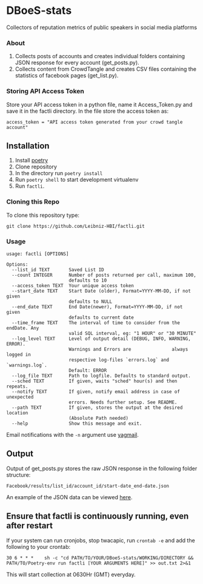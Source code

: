 # DBoeS-stats
Collectors of reputation metrics of public speakers in social media platforms 

### About

1. Collects posts of accounts and creates individual folders containing JSON response for every account (get_posts.py). 
2. Collects content from CrowdTangle and creates CSV files containing the statistics of facebook pages (get_list.py). 

### Storing API Access Token 

Store your API access token in a python file, name it Access_Token.py and save it in the factli directory.
In the file store the access token as:
```
access_token = "API access token generated from your crowd tangle account"
```
## Installation
1. Install [poetry](https://python-poetry.org/docs/#installation)
2. Clone repository
3. In the directory run `poetry install`
4. Run `poetry shell` to start development virtualenv
5. Run `factli`.

### Cloning this Repo

To clone this repository type:

```
git clone https://github.com/Leibniz-HBI/factli.git
```
### Usage
```
usage: factli [OPTIONS]

Options:
  --list_id TEXT       Saved List ID
  --count INTEGER      Number of posts returned per call, maximum 100,
                       defaults to 10
  --access_token TEXT  Your unique access token
  --start_date TEXT    Start Date (older), Format=YYYY-MM-DD, if not given
                       defaults to NULL
  --end_date TEXT      End Date(newer), Format=YYYY-MM-DD, if not given
                       defaults to current date
  --time_frame TEXT    The interval of time to consider from the endDate. Any
                       valid SQL interval, eg: "1 HOUR" or "30 MINUTE"
  --log_level TEXT     Level of output detail (DEBUG, INFO, WARNING, ERROR).
                       Warnings and Errors are               always logged in
                       respective log-files `errors.log` and `warnings.log`.
                       Default: ERROR
  --log_file TEXT      Path to logfile. Defaults to standard output.
  --sched TEXT         If given, waits "sched" hour(s) and then repeats.
  --notify TEXT        If given, notify email address in case of unexpected
                       errors. Needs further setup. See README.
  --path TEXT          If given, stores the output at the desired location
                       (Absolute Path needed)
  --help               Show this message and exit.
```
Email notifications with the `-n` argument use [yagmail](https://pypi.org/project/yagmail/).
## Output

Output of get_posts.py stores the raw JSON response in the following folder structure:


`Facebook/results/list_id/account_id/start-date_end-date.json`

An example of the JSON data can be viewed [here](https://github.com/CrowdTangle/API/wiki/Posts).

## Ensure that factli is continuously running, even after restart
If your system can run cronjobs, stop twacapic, run `crontab -e` and add the following to your crontab:

```cron
30 6 * * *    sh -c "cd PATH/TO/YOUR/DBoeS-stats/WORKING/DIRECTORY && PATH/TO/Poetry-env run factli [YOUR ARGUMENTS HERE]" >> out.txt 2>&1
```

This will start collection at 0630Hr (GMT) everyday. 
